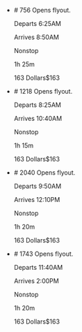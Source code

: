 * \# 756 Opens flyout.
    
    Departs 6:25AM
    
    Arrives 8:50AM
    
    Nonstop
    
    1h 25m
    
    163 Dollars$163
    
* \# 1218 Opens flyout.
    
    Departs 8:25AM
    
    Arrives 10:40AM
    
    Nonstop
    
    1h 15m
    
    163 Dollars$163
    
* \# 2040 Opens flyout.
    
    Departs 9:50AM
    
    Arrives 12:10PM
    
    Nonstop
    
    1h 20m
    
    163 Dollars$163
    
* \# 1743 Opens flyout.
    
    Departs 11:40AM
    
    Arrives 2:00PM
    
    Nonstop
    
    1h 20m
    
    163 Dollars$163